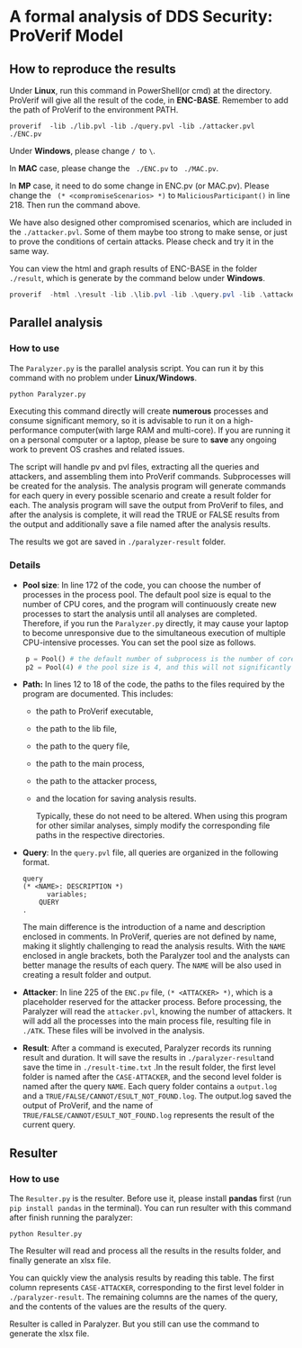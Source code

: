 # A formal analysis of DDS Security: ProVerif Model

 ## How to reproduce the results

Under **Linux**, run this command in PowerShell(or cmd) at the directory. ProVerif will give all the result of the code, in **ENC-BASE**. Remember to add the path of ProVerif to the environment PATH.

```shell
proverif  -lib ./lib.pvl -lib ./query.pvl -lib ./attacker.pvl  ./ENC.pv
```

Under **Windows**, please change `/ `to `\`.

In **MAC** case, please change the ` ./ENC.pv` to ` ./MAC.pv`.

In **MP** case, it need to do some change in ENC.pv (or MAC.pv). Please change the ` (* <compromiseScenarios> *)`  to `MaliciousParticipant()` in line 218. Then run the command above.

We have also designed other compromised scenarios, which are included in the `./attacker.pvl`. Some of them maybe too strong to make sense, or just to prove the conditions of certain attacks. Please check and try it in the same way.

You can view the html and graph results of ENC-BASE in the folder `./result`, which is generate by the command below under **Windows**.

```powershell
proverif  -html .\result -lib .\lib.pvl -lib .\query.pvl -lib .\attacker.pvl .\ENC.pv 
```

 ## Parallel analysis

### How to use

The `Paralyzer.py` is the parallel analysis script. You can run it by this command with no problem under **Linux/Windows**.

```sh
python Paralyzer.py
```

Executing this command directly will create **numerous** processes and consume significant memory, so it is advisable to run it on a high-performance computer(with large RAM and multi-core). If you are running it on a personal computer or a laptop, please be sure to **save** any ongoing work to prevent OS crashes and related issues.

The script will handle pv and pvl files, extracting all the queries and attackers, and assembling them into ProVerif commands. Subprocesses will be created for the analysis. The analysis program will generate commands for each query in every possible scenario and create a result folder for each. The analysis program will save the output from ProVerif to files, and after the analysis is complete, it will read the TRUE or FALSE results from the output and additionally save a file named after the analysis results.

The results we got are saved in `./paralyzer-result` folder.

### Details

- **Pool size**: In line 172 of the code, you can choose the number of processes in the process pool. The default pool size is equal to the number of CPU cores, and the program will continuously create new processes to start the analysis until all analyses are completed. Therefore, if you run the `Paralyzer.py` directly, it may cause your laptop to become unresponsive due to the simultaneous execution of multiple CPU-intensive processes. You can set the pool size as follows.

```python
	p = Pool() # the default number of subprocess is the number of cores.
	p2 = Pool(4) # the pool size is 4, and this will not significantly impact the computer's performance.
```

- **Path:** In lines 12 to 18 of the code, the paths to the files required by the program are documented. This includes:

  - the path to ProVerif executable,

  - the path to the lib file,

  - the path to the query file,

  - the path to the main process, 

  - the path to the attacker process, 

  - and the location for saving analysis results. 

    Typically, these do not need to be altered. When using this program for other similar analyses, simply modify the corresponding file paths in the respective directories.

- **Query**: In the `query.pvl` file, all queries are organized in the following format.

  ```
  query 
  (* <NAME>: DESCRIPTION *)
        variables;
      QUERY
  .
  ```

  The main difference is the introduction of a name and description enclosed in comments. In ProVerif, queries are not defined by name, making it slightly challenging to read the analysis results. With the `NAME` enclosed in angle brackets, both the Paralyzer tool and the analysts can better manage the results of each query. The `NAME` will be also used in creating a result folder and output.

- **Attacker**: In line 225 of the `ENC.pv` file,  `(* <ATTACKER> *)`, which is a placeholder reserved for the attacker process. Before processing, the Paralyzer will read the `attacker.pvl`, knowing the number of attackers. It will add all the processes into the main process file, resulting file in `./ATK`. These files will be involved in the analysis.

- **Result**: After a command is executed, Paralyzer records its running result and duration. It will save the results in `./paralyzer-result`and save the time in `./result-time.txt`  .In the result folder, the first level folder is named after the `CASE-ATTACKER`, and the second level folder is named after the query `NAME`. Each query folder contains a `output.log` and a `TRUE/FALSE/CANNOT/ESULT_NOT_FOUND.log`. The output.log saved the output of ProVerif, and the name  of `TRUE/FALSE/CANNOT/ESULT_NOT_FOUND.log` represents the result of the current query.

## Resulter

### How to use

The `Resulter.py` is the resulter. Before use it, please install **pandas** first (run `pip install pandas` in the terminal). You can run resulter with this command after finish running the paralyzer:

```
python Resulter.py
```

The Resulter will read and process all the results in the results folder, and finally generate an xlsx file. 

You can quickly view the analysis results by reading this table. The first column represents `CASE-ATTACKER`, corresponding to the first level folder in  `./paralyzer-result`. The remaining columns are the names of the query, and the contents of the values are the results of the query.

Resulter is called in Paralyzer. But you still can use the command to generate the xlsx file. 

